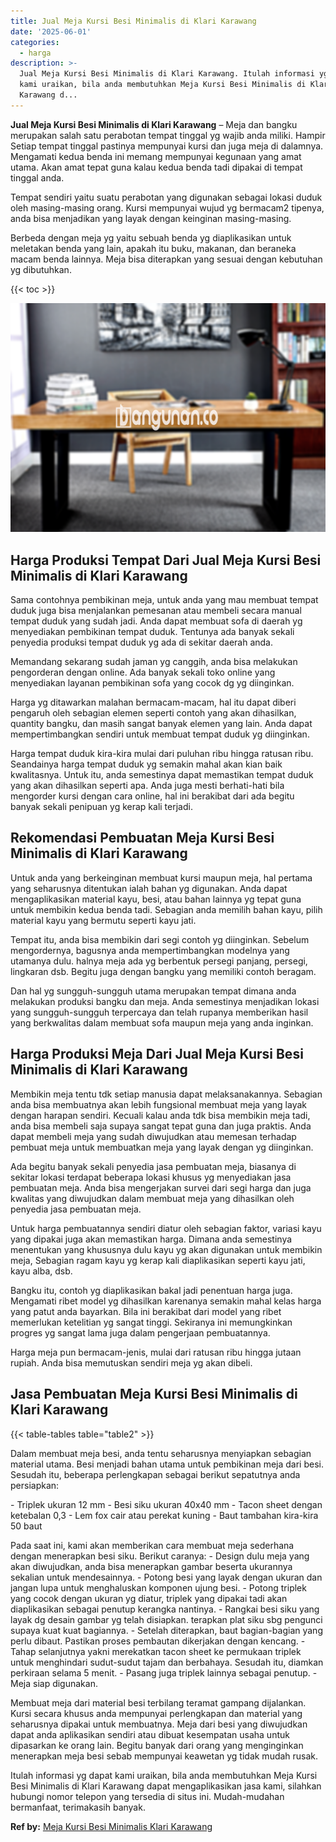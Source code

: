 ```yaml
---
title: Jual Meja Kursi Besi Minimalis di Klari Karawang
date: '2025-06-01'
categories:
  - harga
description: >-
  Jual Meja Kursi Besi Minimalis di Klari Karawang. Itulah informasi yg dapat
  kami uraikan, bila anda membutuhkan Meja Kursi Besi Minimalis di Klari
  Karawang d...
---
```


**Jual Meja Kursi Besi Minimalis di Klari Karawang** – Meja dan bangku merupakan salah satu perabotan tempat tinggal yg wajib anda miliki. Hampir Setiap tempat tinggal pastinya mempunyai kursi dan juga meja di dalamnya. Mengamati kedua benda ini memang mempunyai kegunaan yang amat utama. Akan amat tepat guna kalau kedua benda tadi dipakai di tempat tinggal anda.

Tempat sendiri yaitu suatu perabotan yang digunakan sebagai lokasi duduk oleh masing-masing orang. Kursi mempunyai wujud yg bermacam2 tipenya, anda bisa menjadikan yang layak dengan keinginan masing-masing.

Berbeda dengan meja yg yaitu sebuah benda yg diaplikasikan untuk meletakan benda yang lain, apakah itu buku, makanan, dan beraneka macam benda lainnya. Meja bisa diterapkan yang sesuai dengan kebutuhan yg dibutuhkan.

{{< toc >}}

![Jual Meja Kursi Besi Minimalis di Klari Karawang](/images/jual-meja-besi-murah10.png)

## Harga Produksi Tempat Dari Jual Meja Kursi Besi Minimalis di Klari Karawang

Sama contohnya pembikinan meja, untuk anda yang mau membuat tempat duduk juga bisa menjalankan pemesanan atau membeli secara manual tempat duduk yang sudah jadi. Anda dapat membuat sofa di daerah yg menyediakan pembikinan tempat duduk. Tentunya ada banyak sekali penyedia produksi tempat duduk yg ada di sekitar daerah anda.

Memandang sekarang sudah jaman yg canggih, anda bisa melakukan pengorderan dengan online. Ada banyak sekali toko online yang menyediakan layanan pembikinan sofa yang cocok dg yg diinginkan.

Harga yg ditawarkan malahan bermacam-macam, hal itu dapat diberi pengaruh oleh sebagian elemen seperti contoh yang akan dihasilkan, quantity bangku, dan masih sangat banyak elemen yang lain. Anda dapat mempertimbangkan sendiri untuk membuat tempat duduk yg diinginkan.

Harga tempat duduk kira-kira mulai dari puluhan ribu hingga ratusan ribu. Seandainya harga tempat duduk yg semakin mahal akan kian baik kwalitasnya. Untuk itu, anda semestinya dapat memastikan tempat duduk yang akan dihasilkan seperti apa. Anda juga mesti berhati-hati bila mengorder kursi dengan cara online, hal ini berakibat dari ada begitu banyak sekali penipuan yg kerap kali terjadi.

## Rekomendasi Pembuatan Meja Kursi Besi Minimalis di Klari Karawang

Untuk anda yang berkeinginan membuat kursi maupun meja, hal pertama yang seharusnya ditentukan ialah bahan yg digunakan. Anda dapat mengaplikasikan material kayu, besi, atau bahan lainnya yg tepat guna untuk membikin kedua benda tadi. Sebagian anda memilih bahan kayu, pilih material kayu yang bermutu seperti kayu jati.

Tempat itu, anda bisa membikin dari segi contoh yg diinginkan. Sebelum mengordernya, bagusnya anda mempertimbangkan modelnya yang utamanya dulu. halnya meja ada yg berbentuk persegi panjang, persegi, lingkaran dsb. Begitu juga dengan bangku yang memiliki contoh beragam.

Dan hal yg sungguh-sungguh utama merupakan tempat dimana anda melakukan produksi bangku dan meja. Anda semestinya menjadikan lokasi yang sungguh-sungguh terpercaya dan telah rupanya memberikan hasil yang berkwalitas dalam membuat sofa maupun meja yang anda inginkan.

## Harga Produksi Meja Dari Jual Meja Kursi Besi Minimalis di Klari Karawang

Membikin meja tentu tdk setiap manusia dapat melaksanakannya. Sebagian anda bisa membuatnya akan lebih fungsional membuat meja yang layak dengan harapan sendiri. Kecuali kalau anda tdk bisa membikin meja tadi, anda bisa membeli saja supaya sangat tepat guna dan juga praktis. Anda dapat membeli meja yang sudah diwujudkan atau memesan terhadap pembuat meja untuk membuatkan meja yang layak dengan yg diinginkan.

Ada begitu banyak sekali penyedia jasa pembuatan meja, biasanya di sekitar lokasi terdapat beberapa lokasi khusus yg menyediakan jasa pembuatan meja. Anda bisa mengerjakan survei dari segi harga dan juga kwalitas yang diwujudkan dalam membuat meja yang dihasilkan oleh penyedia jasa pembuatan meja.

Untuk harga pembuatannya sendiri diatur oleh sebagian faktor, variasi kayu yang dipakai juga akan memastikan harga. Dimana anda semestinya menentukan yang khususnya dulu kayu yg akan digunakan untuk membikin meja, Sebagian ragam kayu yg kerap kali diaplikasikan seperti kayu jati, kayu alba, dsb.

Bangku itu, contoh yg diaplikasikan bakal jadi penentuan harga juga. Mengamati ribet model yg dihasilkan karenanya semakin mahal kelas harga yang patut anda bayarkan. Bila ini berakibat dari model yang ribet memerlukan ketelitian yg sangat tinggi. Sekiranya ini memungkinkan progres yg sangat lama juga dalam pengerjaan pembuatannya.

Harga meja pun bermacam-jenis, mulai dari ratusan ribu hingga jutaan rupiah. Anda bisa memutuskan sendiri meja yg akan dibeli.

## Jasa Pembuatan Meja Kursi Besi Minimalis di Klari Karawang

{{< table-tables table="table2" >}}

Dalam membuat meja besi, anda tentu seharusnya menyiapkan sebagian material utama. Besi menjadi bahan utama untuk pembikinan meja dari besi. Sesudah itu, beberapa perlengkapan sebagai berikut sepatutnya anda persiapkan:

\- Triplek ukuran 12 mm - Besi siku ukuran 40x40 mm - Tacon sheet dengan ketebalan 0,3 - Lem fox cair atau perekat kuning - Baut tambahan kira-kira 50 baut

Pada saat ini, kami akan memberikan cara membuat meja sederhana dengan menerapkan besi siku. Berikut caranya: - Design dulu meja yang akan diwujudkan, anda bisa menerapkan gambar beserta ukurannya sekalian untuk mendesainnya. - Potong besi yang layak dengan ukuran dan jangan lupa untuk menghaluskan komponen ujung besi. - Potong triplek yang cocok dengan ukuran yg diatur, triplek yang dipakai tadi akan diaplikasikan sebagai penutup kerangka nantinya. - Rangkai besi siku yang layak dg desain gambar yg telah disiapkan. terapkan plat siku sbg pengunci supaya kuat kuat bagiannya. - Setelah diterapkan, baut bagian-bagian yang perlu dibaut. Pastikan proses pembautan dikerjakan dengan kencang. - Tahap selanjutnya yakni merekatkan tacon sheet ke permukaan triplek untuk menghindari sudut-sudut tajam dan berbahaya. Sesudah itu, diamkan perkiraan selama 5 menit. - Pasang juga triplek lainnya sebagai penutup. - Meja siap digunakan.

Membuat meja dari material besi terbilang teramat gampang dijalankan. Kursi secara khusus anda mempunyai perlengkapan dan material yang seharusnya dipakai untuk membuatnya. Meja dari besi yang diwujudkan dapat anda aplikasikan sendiri atau dibuat kesempatan usaha untuk dipasarkan ke orang lain. Begitu banyak dari orang yang menginginkan menerapkan meja besi sebab mempunyai keawetan yg tidak mudah rusak.

Itulah informasi yg dapat kami uraikan, bila anda membutuhkan Meja Kursi Besi Minimalis di Klari Karawang dapat mengaplikasikan jasa kami, silahkan hubungi nomor telepon yang tersedia di situs ini. Mudah-mudahan bermanfaat, terimakasih banyak.

**Ref by:** [Meja Kursi Besi Minimalis Klari Karawang](https://id.wikipedia.org/wiki/Meja)

